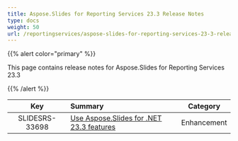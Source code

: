 ```yaml
---
title: Aspose.Slides for Reporting Services 23.3 Release Notes
type: docs
weight: 50
url: /reportingservices/aspose-slides-for-reporting-services-23-3-release-notes/
---
```


{{% alert color="primary" %}} 

This page contains release notes for Aspose.Slides for Reporting Services 23.3

{{% /alert %}} 

|**Key** |**Summary** |**Category** |
| :-: | :- | :-: |
|SLIDESRS-33698|[Use Aspose.Slides for .NET 23.3 features](/slides/net/aspose-slides-for-net-23-3-release-notes/)|Enhancement|


